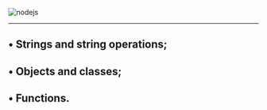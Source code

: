 

![nodejs](https://github.com/user-attachments/assets/60c5a60b-2799-49c0-aacd-4c85009f904a)



----------------------------------------------------------------
• Strings and string operations;
----------------------------------------------------------
• Objects and classes;
---------------------------------------------------------
• Functions.
----------------------------------------------------------
